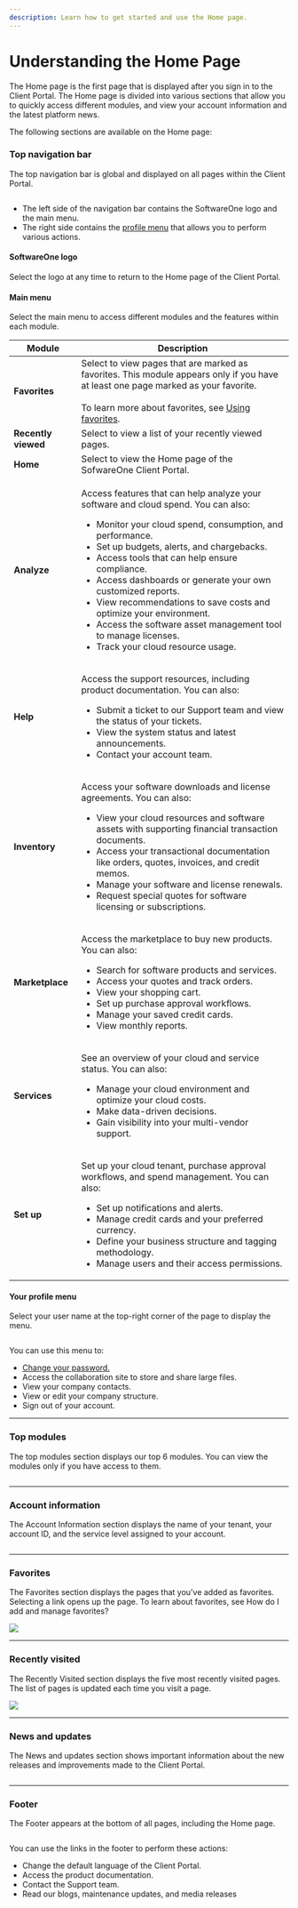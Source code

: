 ```yaml
---
description: Learn how to get started and use the Home page.
---
```


# Understanding the Home Page

The Home page is the first page that is displayed after you sign in to the Client Portal. The Home page is divided into various sections that allow you to quickly access different modules, and view your account information and the latest platform news.&#x20;

The following sections are available on the Home page:

### Top navigation bar

The top navigation bar is global and displayed on all pages within the Client Portal.

<div align="left">

<figure><img src=".gitbook/assets/image (40) (1).png" alt=""><figcaption></figcaption></figure>

</div>

* The left side of the navigation bar contains the SoftwareOne logo and the main menu.
* The right side contains the [profile menu](./#your-profile-menu) that allows you to perform various actions.

#### SoftwareOne logo

Select the logo at any time to return to the Home page of the Client Portal.

#### Main menu

Select the main menu to access different modules and the features within each module.&#x20;

<table data-full-width="false"><thead><tr><th>Module</th><th>Description</th></tr></thead><tbody><tr><td><strong>Favorites</strong></td><td>Select to view pages that are marked as favorites. This module appears only if you have at least one page marked as your favorite.<br><br>To learn more about favorites, see <a href="getting-started/using-favorites.md">Using favorites</a>.</td></tr><tr><td><strong>Recently viewed</strong></td><td>Select to view a list of your recently viewed pages.</td></tr><tr><td><strong>Home</strong></td><td>Select to view the Home page of the SofwareOne Client Portal.</td></tr><tr><td><strong>Analyze</strong></td><td><p>Access features that can help analyze your software and cloud spend. You can also:</p><ul><li>Monitor your cloud spend, consumption, and performance.</li><li>Set up budgets, alerts, and chargebacks.</li><li>Access tools that can help ensure compliance.</li><li>Access dashboards or generate your own customized reports.</li><li>View recommendations to save costs and optimize your environment.</li><li>Access the software asset management tool to manage licenses.</li><li>Track your cloud resource usage.</li></ul></td></tr><tr><td><strong>Help</strong></td><td><p>Access the support resources, including product documentation. You can also:</p><ul><li>Submit a ticket to our Support team and view the status of your tickets.</li><li>View the system status and latest announcements.</li><li>Contact your account team.</li></ul></td></tr><tr><td><strong>Inventory</strong></td><td><p>Access your software downloads and license agreements. You can also:</p><ul><li>View your cloud resources and software assets with supporting financial transaction documents. </li><li>Access your transactional documentation like orders, quotes, invoices, and credit memos.</li><li>Manage your software and license renewals.</li><li>Request special quotes for software licensing or subscriptions.</li></ul></td></tr><tr><td><strong>Marketplace</strong></td><td><p>Access the marketplace to buy new products. You can also:</p><ul><li>Search for software products and services.</li><li>Access your quotes and track orders.</li><li>View your shopping cart.</li><li>Set up purchase approval workflows.</li><li>Manage your saved credit cards.</li><li>View monthly reports.</li></ul></td></tr><tr><td><strong>Services</strong></td><td><p>See an overview of your cloud and service status. You can also:</p><ul><li>Manage your cloud environment and optimize your cloud costs.</li><li>Make data-driven decisions.</li><li>Gain visibility into your multi-vendor support.</li></ul></td></tr><tr><td><strong>Set up</strong></td><td><p>Set up your cloud tenant, purchase approval workflows, and spend management. You can also:</p><ul><li>Set up notifications and alerts.</li><li>Manage credit cards and your preferred currency.</li><li>Define your business structure and tagging methodology.</li><li>Manage users and their access permissions.</li></ul></td></tr></tbody></table>

#### Your profile menu

Select your user name at the top-right corner of the page to display the menu.&#x20;

<div align="left">

<figure><img src=".gitbook/assets/image (39) (1).png" alt=""><figcaption></figcaption></figure>

</div>

You can use this menu to:

* [Change your password.](help-and-support/frequently-asked-questions/how-to-reset-or-change-password.md)
* Access the collaboration site to store and share large files.
* View your company contacts.
* View or edit your company structure.&#x20;
* Sign out of your account.

***

### Top modules

The top modules section displays our top 6 modules. You can view the modules only if you have access to them.

<div align="left">

<figure><img src=".gitbook/assets/image (38) (1).png" alt=""><figcaption></figcaption></figure>

</div>

***

### Account information <a href="#account-information" id="account-information"></a>

The Account Information section displays the name of your tenant, your account ID, and the service level assigned to your account.

<div align="left">

<figure><img src=".gitbook/assets/image (37) (1).png" alt=""><figcaption></figcaption></figure>

</div>

***

### Favorites

The Favorites section displays the pages that you've added as favorites. Selecting a link opens up the page. To learn about favorites, see How do I add and manage favorites?

![](<.gitbook/assets/image (36) (1).png>)

***

### Recently visited <a href="#recently-visited" id="recently-visited"></a>

The Recently Visited section displays the five most recently visited pages. The list of pages is updated each time you visit a page.

![](<.gitbook/assets/image (35) (1).png>)

***

### News and updates <a href="#news-and-updates" id="news-and-updates"></a>

The News and updates section shows important information about the new releases and improvements made to the Client Portal.

<figure><img src=".gitbook/assets/image (34) (1).png" alt=""><figcaption></figcaption></figure>

***

### Footer

The Footer appears at the bottom of all pages, including the Home page.

<figure><img src=".gitbook/assets/image (33) (1).png" alt=""><figcaption></figcaption></figure>

You can use the links in the footer to perform these actions:

* Change the default language of the Client Portal.
* Access the product documentation.
* Contact the Support team.
* Read our blogs, maintenance updates, and media releases
